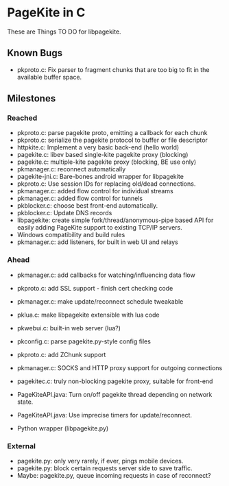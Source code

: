 # PageKite in C #

These are Things TO DO for libpagekite.


## Known Bugs ##

   * pkproto.c: Fix parser to fragment chunks that are too big to fit in the
                available buffer space.



## Milestones ##

### Reached ###

   * pkproto.c: parse pagekite proto, emitting a callback for each chunk
   * pkproto.c: serialize the pagekite protocol to buffer or file descriptor
   * httpkite.c: Implement a very basic back-end (hello world)
   * pagekite.c: libev based single-kite pagekite proxy (blocking)
   * pagekite.c: multiple-kite pagekite proxy (blocking, BE use only)
   * pkmanager.c: reconnect automatically
   * pagekite-jni.c: Bare-bones android wrapper for libpagekite
   * pkproto.c: Use session IDs for replacing old/dead connections.
   * pkmanager.c: added flow control for individual streams
   * pkmanager.c: added flow control for tunnels
   * pkblocker.c: choose best front-end automatically.
   * pkblocker.c: Update DNS records
   * libpagekite: create simple fork/thread/anonymous-pipe based API for
                  easily adding PageKite support to existing TCP/IP servers.
   * Windows compatibility and build rules
   * pkmanager.c: add listeners, for built in web UI and relays

### Ahead ###

   * pkmanager.c: add callbacks for watching/influencing data flow
   * pkproto.c: add SSL support - finish cert checking code
   * pkmanager.c: make update/reconnect schedule tweakable

   * pklua.c: make libpagekite extensible with lua code
   * pkwebui.c: built-in web server (lua?)
   * pkconfig.c: parse pagekite.py-style config files

   * pkproto.c: add ZChunk support
   * pkmanager.c: SOCKS and HTTP proxy support for outgoing connections
   * pagekitec.c: truly non-blocking pagekite proxy, suitable for front-end
   * PageKiteAPI.java: Turn on/off pagekite thread depending on network state.
   * PageKiteAPI.java: Use imprecise timers for update/reconnect.
   * Python wrapper (libpagekite.py)

### External ###

   * pagekite.py: only very rarely, if ever, pings mobile devices.
   * pagekite.py: block certain requests server side to save traffic.
   * Maybe: pagekite.py, queue incoming requests in case of reconnect?

